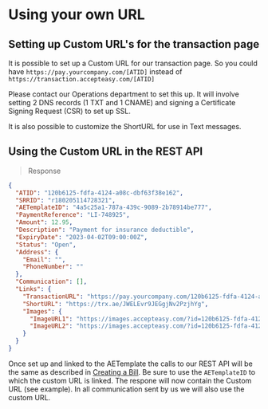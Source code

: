 # Using your own URL 

## Setting up Custom URL's for the transaction page

It is possible to set up a Custom URL for our transaction page. So you could have `https://pay.yourcompany.com/[ATID]` instead of `https://transaction.accepteasy.com/[ATID]`

Please contact our Operations department to set this up.
It will involve setting 2 DNS records (1 TXT and 1 CNAME) and signing a Certificate Signing Request (CSR) to set up SSL.

It is also possible to customize the ShortURL for use in Text messages.

## Using the Custom URL in the REST API

> Response

```json
{
  "ATID": "120b6125-fdfa-4124-a08c-dbf63f38e162",
  "SRRID": "r180205114728321",
  "AETemplateID": "4a5c25a1-787a-439c-9089-2b78914be777",
  "PaymentReference": "LI-748925",
  "Amount": 12.95,
  "Description": "Payment for insurance deductible",
  "ExpiryDate": "2023-04-02T09:00:00Z",
  "Status": "Open",
  "Address": {
    "Email": "",
    "PhoneNumber": ""
  },
  "Communication": [],
  "Links": {
    "TransactionURL": "https://pay.yourcompany.com/120b6125-fdfa-4124-a08c-dbf63f38e162",
    "ShortURL": "https://trx.ae/JWELEvr9JEGgjNv2PzjhYg",
    "Images": {
      "ImageURL1": "https://images.accepteasy.com/?id=120b6125-fdfa-4124-a08c-dbf63f38e162&Culture=nl-NL&part=1",
      "ImageURL2": "https://images.accepteasy.com/?id=120b6125-fdfa-4124-a08c-dbf63f38e162&Culture=nl-NL&part=2"
    }
  }
}
```

Once set up and linked to the AETemplate the calls to our REST API will be the same as described in [Creating a Bill](?document=billSync). 
Be sure to use the `AETemplateID` to which the custom URL is linked. The respone will now contain the Custom URL (see example). In all communication sent by us we will also use the custom URL.
